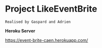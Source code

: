# Project LikeEventBrite

```Realised by Gaspard and Adrien```

**Heroku Server**

https://event-brite-caen.herokuapp.com/

